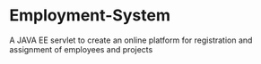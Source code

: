# Employment-System
A JAVA EE servlet to create an online platform for registration and assignment of employees and projects
